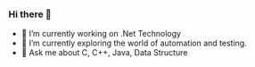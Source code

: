 ### Hi there 👋
- 🔭 I’m currently working on .Net Technology
- 🌱 I’m currently exploring the world of automation and testing.
- 💬 Ask me about C, C++, Java, Data Structure 



<!--
**rajat-ksh/rajat-ksh** is a ✨ _special_ ✨ repository because its `README.md` (this file) appears on your GitHub profile.

Here are some ideas to get you started:

- 🔭 I’m currently working on ...
- 🌱 I’m currently learning ...
- 👯 I’m looking to collaborate on ...
- 🤔 I’m looking for help with ...
- 💬 Ask me about ...
- 📫 How to reach me: ...
- 😄 Pronouns: ...
- ⚡ Fun fact: ...
-->
